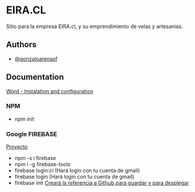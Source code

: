 
# EIRA.CL

Sitio para la empresa EIRA.cl, y su emprendimiento de velas y artesanias.

## Authors

- [@gonzaloarenasf](https://github.com/GonzaloArenasF)




## Documentation

[Word - Instalation and configuration](https://docs.google.com/document/d/1o2Lc_5SOVxsYjuE2jhCxqJ7WX1ZJlD51F5U3t1ICpzg/edit?usp=sharing)

### NPM
- npm init

### Google FIREBASE

[Proyecto](https://console.firebase.google.com/project/eria-cl/overview?hl=es-419)

- npm -s i firebase
- npm i -g firebase-tools
- firebase login:ci (Hará login con tu cuenta de gmail)
- firebase login (Hará login con tu cuenta de gmail)
- firebase init [Creará la referencia a Github para guardar y para desplegar](https://firebase.google.com/docs/web/setup?authuser=0&hl=es)


